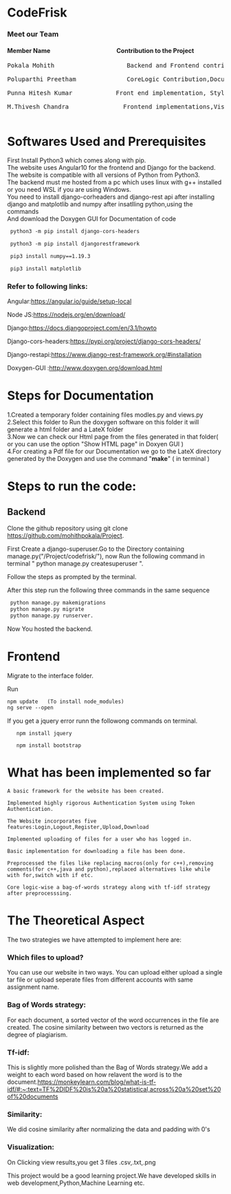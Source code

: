 # CodeFrisk

<h3>Meet our Team</h3>
<h4>Member Name&emsp;&emsp;&emsp;&emsp;&emsp;&emsp;&emsp;&emsp;&emsp;&emsp;&emsp;Contribution to the Project</h4>
<pre>
Pokala Mohith 	                 Backend and Frontend contributions, contributions for core logic implementation<br />
Poluparthi Preetham 	         CoreLogic Contribution,Documentation<br />
Punna Hitesh Kumar 	          Front end implementation, Styling the website,Documentation <br />
M.Thivesh Chandra      	        Frontend implementations,Visualizaion,Core Logic Implementation<br />
</pre>

# Softwares Used and Prerequisites

First Install Python3 which comes along with pip.<br />
The website uses Angular10 for the frontend and Django for the backend.<br />
The website is compatible with all versions of Python from Python3.<br />
The backend must me hosted from a pc which uses linux with g++ installed or you need WSL if you are using Windows.<br />
You need to install django-corheaders and django-rest api after installing django and matplotlib and numpy after insatlling python,using the commands<br /> 
And download the Doxygen GUI for Documentation of code
```diff
 python3 -m pip install django-cors-headers

 python3 -m pip install djangorestframework

 pip3 install numpy==1.19.3

 pip3 install matplotlib

```
### Refer to following links:
Angular:https://angular.io/guide/setup-local

Node JS:https://nodejs.org/en/download/

Django:https://docs.djangoproject.com/en/3.1/howto

Django-cors-headers:https://pypi.org/project/django-cors-headers/

Django-restapi:https://www.django-rest-framework.org/#installation

Doxygen-GUI   :http://www.doxygen.org/download.html
# Steps for Documentation
1.Created a temporary folder containing files modles.py and views.py<br />
2.Select this folder to Run the doxygen software on this folder it will generate a html folder and a LateX folder<br />
3.Now we can check our Html page from the files generated in that folder( or you can use the option "Show HTML page" in Doxyen GUI )<br />
4.For creating a Pdf file for our Documentation we go to the LateX directory generated by the Doxygen and use the command "**make**" ( in terminal )<br />
# Steps to run the code:
 ## Backend
 Clone the github repository using git clone https://github.com/mohithpokala/Project. 
 
 First Create a django-superuser.Go to the Directory containing manage.py("/Project/codefrisk/"), 
 now Run the following command in terminal " python manage.py createsuperuser ".<br />
 
 Follow the steps as prompted by the terminal.<br />
 
 After this step run the following three commands in the same sequence 
 ``` diff
  python manage.py makemigrations 
  python manage.py migrate 
  python manage.py runserver.
 ```
 Now You hosted the backend.
    
 # Frontend
 Migrate to the interface folder.

 Run 
 ``` diff 
 npm update   (To install node_modules)
 ng serve --open
 ```
 If you get a jquery error runn the followong commands on terminal.
    
       npm install jquery
       
       npm install bootstrap
 
 

# What has been implemented so far

    A basic framework for the website has been created.
    
    Implemented highly rigorous Authentication System using Token Authentication.

    The Website incorporates five features:Login,Logout,Register,Upload,Download

    Implemented uploading of files for a user who has logged in.

    Basic implementation for downloading a file has been done.
    
    Preprocessed the files like replacing macros(only for c++),removing comments(for c++,java and python),replaced alternatives like while with for,switch with if etc.

    Core logic-wise a bag-of-words strategy along with tf-idf strategy after preprocesssing.

# The Theoretical Aspect

The two strategies we have attempted to implement here are:

### Which files to upload?
You can use our website in two ways.
You can upload either upload a single tar file or upload seperate files from different accounts with same assignment name.


### Bag of Words strategy:

For each document, a sorted vector of the word occurrences in the file are created. The cosine similarity between two vectors is returned as the degree of plagiarism.

###    Tf-idf:
This is slightly more polished than the Bag of Words strategy.We add a weight to each word based on how relavent the word is to the document.https://monkeylearn.com/blog/what-is-tf-idf/#:~:text=TF%2DIDF%20is%20a%20statistical,across%20a%20set%20of%20documents

### Similarity:
We did cosine similarity after normalizing the data and padding with 0's

### Visualization:
On Clicking view results,you get 3 files .csv,.txt,.png

This project would be a good learning project.We have developed skills in web development,Python,Machine Learning etc.

